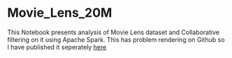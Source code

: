 # Movie_Lens_20M

This Notebook presents analysis of Movie Lens dataset and Collaborative filtering on it using Apache Spark.
This has problem rendering on Github so I have published it seperately [here](https://databricks-prod-cloudfront.cloud.databricks.com/public/4027ec902e239c93eaaa8714f173bcfc/1457916220563996/3123150065672593/1920439544921018/latest.html)